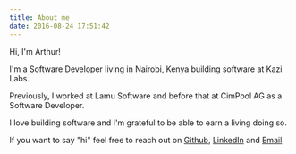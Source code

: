 ```yaml
---
title: About me
date: 2016-08-24 17:51:42
---
```


Hi, I'm Arthur!

I'm a Software Developer living in Nairobi, Kenya building software at Kazi Labs.

Previously, I worked at Lamu Software and before that at CimPool AG as a Software Developer.

I love building software and I'm grateful to be able to earn a living doing so.

If you want to say "hi" feel free to reach out on [Github](https://github.com/artsim), [LinkedIn](http://ke.linkedin.com/in/arthursimiyu) and [Email](mailto:hello@arthursimiyu.com)
